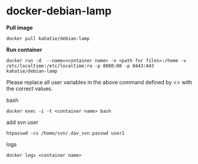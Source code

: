 # docker-debian-lamp

**Pull image**

```
docker pull kahatie/debian-lamp
```

**Run container**

```
docker run -d  --name=<container name> -v <path for files>:/home -v /etc/localtime:/etc/localtime:ro -p 8080:80 -p 8443:443 kahatie/debian-lamp
```

Please replace all user variables in the above command defined by <> with the correct values.


bash
```
docker exec -i -t <container name> bash
```
add svn user 
```
htpasswd -cs /home/svn/.dav_svn.passwd user1
```
logs 
```
docker logs <container name>
```
